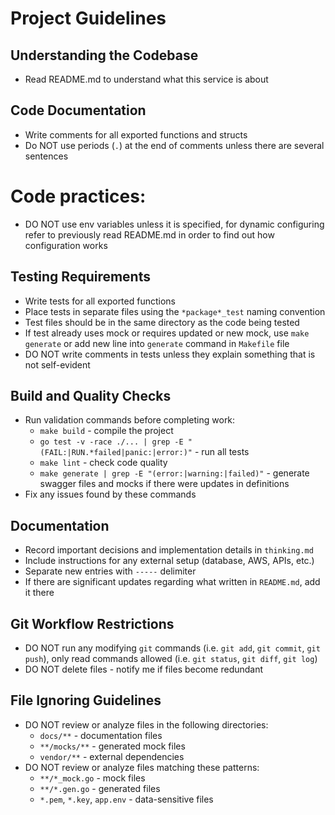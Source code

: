 # Project Guidelines

## Understanding the Codebase
- Read README.md to understand what this service is about

## Code Documentation
- Write comments for all exported functions and structs
- Do NOT use periods (`.`) at the end of comments unless there are several sentences

# Code practices:
- DO NOT use env variables unless it is specified, for dynamic configuring refer to previously read README.md in order to find out how configuration works

## Testing Requirements
- Write tests for all exported functions
- Place tests in separate files using the `*package*_test` naming convention
- Test files should be in the same directory as the code being tested
- If test already uses mock or requires updated or new mock, use `make generate` or add new line into `generate` command in `Makefile` file
- DO NOT write comments in tests unless they explain something that is not self-evident

## Build and Quality Checks
- Run validation commands before completing work:
  - `make build` - compile the project
  - `go test -v -race ./... | grep -E "(FAIL:|RUN.*failed|panic:|error:)"` - run all tests
  - `make lint` - check code quality
  - `make generate | grep -E "(error:|warning:|failed)"` - generate swagger files and mocks if there were updates in definitions
- Fix any issues found by these commands

## Documentation
- Record important decisions and implementation details in `thinking.md`
- Include instructions for any external setup (database, AWS, APIs, etc.)
- Separate new entries with `-----` delimiter
- If there are significant updates regarding what written in `README.md`, add it there

## Git Workflow Restrictions
- DO NOT run any modifying `git` commands (i.e. `git add`, `git commit`, `git push`), only read commands allowed (i.e. `git status`, `git diff`, `git log`)
- DO NOT delete files - notify me if files become redundant

## File Ignoring Guidelines
- DO NOT review or analyze files in the following directories:
  - `docs/**` - documentation files
  - `**/mocks/**` - generated mock files
  - `vendor/**` - external dependencies
- DO NOT review or analyze files matching these patterns:
  - `**/*_mock.go` - mock files
  - `**/*.gen.go` - generated files
  - `*.pem`, `*.key`, `app.env` - data-sensitive files

